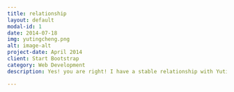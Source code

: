 ```yaml
---
title: relationship
layout: default
modal-id: 1
date: 2014-07-18
img: yutingcheng.png
alt: image-alt
project-date: April 2014
client: Start Bootstrap
category: Web Development
description: Yes! you are right! I have a stable relationship with Yuting Wang. She is neither my colleague nor my college classmate. We met back in 2006 Fall in high school wow! We are each other’s soul mate, although this is sort of long distance relationship currently. We married in Little White Chapel at Las Vegas 2014 Oct 5th, which I believe is a good start for my rest of life. I love you!

---
```

